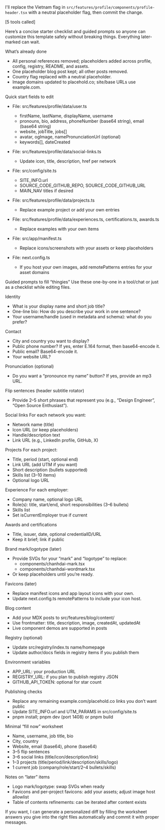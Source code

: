 I'll replace the Vietnam flag in `src/features/profile/components/profile-header.tsx` with a neutral placeholder flag, then commit the change.

[5 tools called]

Here’s a concise starter checklist and guided prompts so anyone can customize this template safely without breaking things. Everything later-marked can wait.

What’s already done
- All personal references removed; placeholders added across profile, config, registry, README, and assets.
- One placeholder blog post kept; all other posts removed.
- Country flag replaced with a neutral placeholder.
- Image domains updated to placehold.co; site/base URLs use example.com.

Quick start fields to edit
- File: src/features/profile/data/user.ts
  - firstName, lastName, displayName, username
  - pronouns, bio, address, phoneNumber (base64 string), email (base64 string)
  - website, jobTitle, jobs[]
  - avatar, ogImage, namePronunciationUrl (optional)
  - keywords[], dateCreated

- File: src/features/profile/data/social-links.ts
  - Update icon, title, description, href per network

- File: src/config/site.ts
  - SITE_INFO.url
  - SOURCE_CODE_GITHUB_REPO, SOURCE_CODE_GITHUB_URL
  - MAIN_NAV titles if desired

- File: src/features/profile/data/projects.ts
  - Replace example project or add your own entries

- File: src/features/profile/data/experiences.ts, certifications.ts, awards.ts
  - Replace examples with your own items

- File: src/app/manifest.ts
  - Replace icons/screenshots with your assets or keep placeholders

- File: next.config.ts
  - If you host your own images, add remotePatterns entries for your asset domains

Guided prompts to fill “thingies”
Use these one-by-one in a tool/chat or just as a checklist while editing files.

Identity
- What is your display name and short job title?
- One-line bio: How do you describe your work in one sentence?
- Your username/handle (used in metadata and schema): what do you prefer?

Contact
- City and country you want to display?
- Public phone number? If yes, enter E.164 format, then base64-encode it.
- Public email? Base64-encode it.
- Your website URL?

Pronunciation (optional)
- Do you want a “pronounce my name” button? If yes, provide an mp3 URL.

Flip sentences (header subtitle rotator)
- Provide 2–5 short phrases that represent you (e.g., “Design Engineer”, “Open Source Enthusiast”).

Social links
For each network you want:
- Network name (title)
- Icon URL (or keep placeholders)
- Handle/description text
- Link URL (e.g., LinkedIn profile, GitHub, X)

Projects
For each project:
- Title, period (start, optional end)
- Link URL (add UTM if you want)
- Short description (bullets supported)
- Skills list (3–10 items)
- Optional logo URL

Experience
For each employer:
- Company name, optional logo URL
- Role(s): title, start/end, short responsibilities (3–6 bullets)
- Skills list
- Set isCurrentEmployer true if current

Awards and certifications
- Title, issuer, date, optional credentialID/URL
- Keep it brief; link if public

Brand mark/logotype (later)
- Provide SVGs for your “mark” and “logotype” to replace:
  - components/chanhdai-mark.tsx
  - components/chanhdai-wordmark.tsx
- Or keep placeholders until you’re ready.

Favicons (later)
- Replace manifest icons and app layout icons with your own.
- Update next.config.ts remotePatterns to include your icon host.

Blog content
- Add your MDX posts to src/features/blog/content/
- Use frontmatter: title, description, image, createdAt, updatedAt
- Live component demos are supported in posts

Registry (optional)
- Update src/registry/index.ts name/homepage
- Update author/docs fields in registry items if you publish them

Environment variables
- APP_URL: your production URL
- REGISTRY_URL: if you plan to publish registry JSON
- GITHUB_API_TOKEN: optional for star count

Publishing checks
- Replace any remaining example.com/placehold.co links you don’t want public
- Update SITE_INFO.url and UTM_PARAMS in src/config/site.ts
- pnpm install; pnpm dev (port 1408) or pnpm build

Minimal “fill now” worksheet
- Name, username, job title, bio
- City, country
- Website, email (base64), phone (base64)
- 3–5 flip sentences
- 3–6 social links (title/icon/description/link)
- 1–3 projects (title/period/link/description/skills/logo)
- 1 current job (company/role/start/2–4 bullets/skills)

Notes on “later” items
- Logo mark/logotype: swap SVGs when ready
- Favicons and per-project favicons: add your assets; adjust image host allowlist
- Table of contents refinements: can be iterated after content exists

If you want, I can generate a personalized diff by filling the worksheet answers you give into the right files automatically and commit it with proper messages.